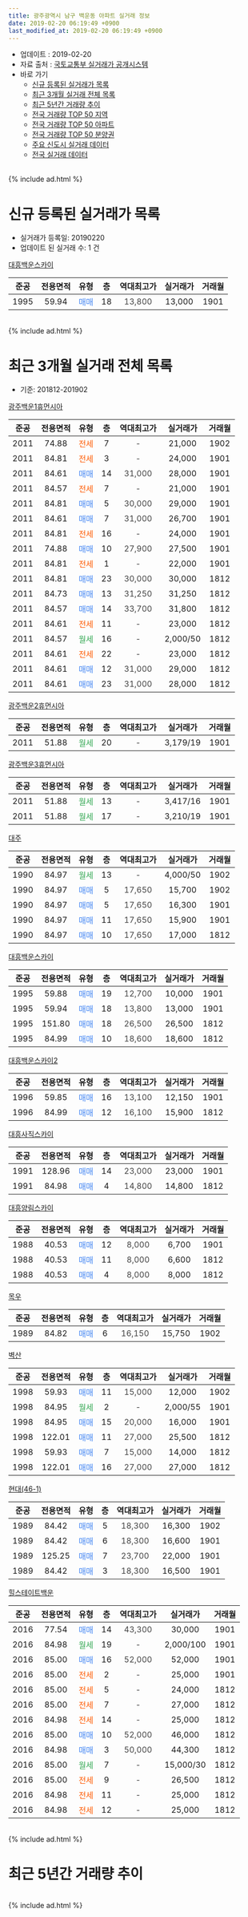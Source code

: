 ```yaml
---
title: 광주광역시 남구 백운동 아파트 실거래 정보
date: 2019-02-20 06:19:49 +0900
last_modified_at: 2019-02-20 06:19:49 +0900
---
```


* 업데이트 : 2019-02-20
* 자료 출처 : [국토교통부 실거래가 공개시스템](http://rt.molit.go.kr)
* 바로 가기
    * [신규 등록된 실거래가 목록](#신규-등록된-실거래가-목록)
    * [최근 3개월 실거래 전체 목록](#최근-3개월-실거래-전체-목록)
    * [최근 5년간 거래량 추이](#최근-5년간-거래량-추이)
    * [전국 거래량 TOP 50 지역](https://inasie.github.io/apt-trade-info/최근-3개월-전국에서-가장-거래가-많이-발생한-지역)
    * [전국 거래량 TOP 50 아파트](https://inasie.github.io/apt-trade-info/최근-3개월-전국에서-가장-거래가-많이-발생한-아파트)
    * [전국 거래량 TOP 50 분양권](https://inasie.github.io/apt-trade-info/최근-3개월-전국에서-가장-거래가-많이-발생한-분양권)
    * [주요 신도시 실거래 데이터](https://inasie.github.io/apt-trade-info/주요-신도시)
    * [전국 실거래 데이터](https://inasie.github.io/apt-trade-info/전국)
<br>
{% include ad.html %}
<br>

# 신규 등록된 실거래가 목록
* 실거래가 등록일: 20190220
* 업데이트 된 실거래 수: 1 건


[대흥백운스카이](https://search.naver.com/search.naver?query=%EA%B4%91%EC%A3%BC%EA%B4%91%EC%97%AD%EC%8B%9C+%EB%82%A8%EA%B5%AC+%EB%B0%B1%EC%9A%B4%EB%8F%99+%EB%8C%80%ED%9D%A5%EB%B0%B1%EC%9A%B4%EC%8A%A4%EC%B9%B4%EC%9D%B4)

|준공|전용면적|유형|층|역대최고가|실거래가|거래월|
|:---:|:---:|:---:|:---:|:---:|:---:|:---:|
|1995|59.94|<span style="color:#4285f3">매매</span>|18|<span style="color:#444444">13,800</span>|13,000|1901|


<br>
{% include ad.html %}
<br>

# 최근 3개월 실거래 전체 목록
* 기준: 201812-201902


[광주백운1휴먼시아](https://search.naver.com/search.naver?query=%EA%B4%91%EC%A3%BC%EA%B4%91%EC%97%AD%EC%8B%9C+%EB%82%A8%EA%B5%AC+%EB%B0%B1%EC%9A%B4%EB%8F%99+%EA%B4%91%EC%A3%BC%EB%B0%B1%EC%9A%B41%ED%9C%B4%EB%A8%BC%EC%8B%9C%EC%95%84)

|준공|전용면적|유형|층|역대최고가|실거래가|거래월|
|:---:|:---:|:---:|:---:|:---:|:---:|:---:|
|2011|74.88|<span style="color:#ff5a00">전세</span>|7|<span style="color:#444444">-</span>|21,000|1902|
|2011|84.81|<span style="color:#ff5a00">전세</span>|3|<span style="color:#444444">-</span>|24,000|1901|
|2011|84.61|<span style="color:#4285f3">매매</span>|14|<span style="color:#444444">31,000</span>|28,000|1901|
|2011|84.57|<span style="color:#ff5a00">전세</span>|7|<span style="color:#444444">-</span>|21,000|1901|
|2011|84.81|<span style="color:#4285f3">매매</span>|5|<span style="color:#444444">30,000</span>|29,000|1901|
|2011|84.61|<span style="color:#4285f3">매매</span>|7|<span style="color:#444444">31,000</span>|26,700|1901|
|2011|84.81|<span style="color:#ff5a00">전세</span>|16|<span style="color:#444444">-</span>|24,000|1901|
|2011|74.88|<span style="color:#4285f3">매매</span>|10|<span style="color:#444444">27,900</span>|27,500|1901|
|2011|84.81|<span style="color:#ff5a00">전세</span>|1|<span style="color:#444444">-</span>|22,000|1901|
|2011|84.81|<span style="color:#4285f3">매매</span>|23|<span style="color:#444444">30,000</span>|30,000|1812|
|2011|84.73|<span style="color:#4285f3">매매</span>|13|<span style="color:#444444">31,250</span>|31,250|1812|
|2011|84.57|<span style="color:#4285f3">매매</span>|14|<span style="color:#444444">33,700</span>|31,800|1812|
|2011|84.61|<span style="color:#ff5a00">전세</span>|11|<span style="color:#444444">-</span>|23,000|1812|
|2011|84.57|<span style="color:#34a853">월세</span>|16|<span style="color:#444444">-</span>|2,000/50|1812|
|2011|84.61|<span style="color:#ff5a00">전세</span>|22|<span style="color:#444444">-</span>|23,000|1812|
|2011|84.61|<span style="color:#4285f3">매매</span>|12|<span style="color:#444444">31,000</span>|29,000|1812|
|2011|84.61|<span style="color:#4285f3">매매</span>|23|<span style="color:#444444">31,000</span>|28,000|1812|

[광주백운2휴먼시아](https://search.naver.com/search.naver?query=%EA%B4%91%EC%A3%BC%EA%B4%91%EC%97%AD%EC%8B%9C+%EB%82%A8%EA%B5%AC+%EB%B0%B1%EC%9A%B4%EB%8F%99+%EA%B4%91%EC%A3%BC%EB%B0%B1%EC%9A%B42%ED%9C%B4%EB%A8%BC%EC%8B%9C%EC%95%84)

|준공|전용면적|유형|층|역대최고가|실거래가|거래월|
|:---:|:---:|:---:|:---:|:---:|:---:|:---:|
|2011|51.88|<span style="color:#34a853">월세</span>|20|<span style="color:#444444">-</span>|3,179/19|1901|

[광주백운3휴먼시아](https://search.naver.com/search.naver?query=%EA%B4%91%EC%A3%BC%EA%B4%91%EC%97%AD%EC%8B%9C+%EB%82%A8%EA%B5%AC+%EB%B0%B1%EC%9A%B4%EB%8F%99+%EA%B4%91%EC%A3%BC%EB%B0%B1%EC%9A%B43%ED%9C%B4%EB%A8%BC%EC%8B%9C%EC%95%84)

|준공|전용면적|유형|층|역대최고가|실거래가|거래월|
|:---:|:---:|:---:|:---:|:---:|:---:|:---:|
|2011|51.88|<span style="color:#34a853">월세</span>|13|<span style="color:#444444">-</span>|3,417/16|1901|
|2011|51.88|<span style="color:#34a853">월세</span>|17|<span style="color:#444444">-</span>|3,210/19|1901|

[대주](https://search.naver.com/search.naver?query=%EA%B4%91%EC%A3%BC%EA%B4%91%EC%97%AD%EC%8B%9C+%EB%82%A8%EA%B5%AC+%EB%B0%B1%EC%9A%B4%EB%8F%99+%EB%8C%80%EC%A3%BC)

|준공|전용면적|유형|층|역대최고가|실거래가|거래월|
|:---:|:---:|:---:|:---:|:---:|:---:|:---:|
|1990|84.97|<span style="color:#34a853">월세</span>|13|<span style="color:#444444">-</span>|4,000/50|1902|
|1990|84.97|<span style="color:#4285f3">매매</span>|5|<span style="color:#444444">17,650</span>|15,700|1902|
|1990|84.97|<span style="color:#4285f3">매매</span>|5|<span style="color:#444444">17,650</span>|16,300|1901|
|1990|84.97|<span style="color:#4285f3">매매</span>|11|<span style="color:#444444">17,650</span>|15,900|1901|
|1990|84.97|<span style="color:#4285f3">매매</span>|10|<span style="color:#444444">17,650</span>|17,000|1812|

[대흥백운스카이](https://search.naver.com/search.naver?query=%EA%B4%91%EC%A3%BC%EA%B4%91%EC%97%AD%EC%8B%9C+%EB%82%A8%EA%B5%AC+%EB%B0%B1%EC%9A%B4%EB%8F%99+%EB%8C%80%ED%9D%A5%EB%B0%B1%EC%9A%B4%EC%8A%A4%EC%B9%B4%EC%9D%B4)

|준공|전용면적|유형|층|역대최고가|실거래가|거래월|
|:---:|:---:|:---:|:---:|:---:|:---:|:---:|
|1995|59.88|<span style="color:#4285f3">매매</span>|19|<span style="color:#444444">12,700</span>|10,000|1901|
|1995|59.94|<span style="color:#4285f3">매매</span>|18|<span style="color:#444444">13,800</span>|13,000|1901|
|1995|151.80|<span style="color:#4285f3">매매</span>|18|<span style="color:#444444">26,500</span>|26,500|1812|
|1995|84.99|<span style="color:#4285f3">매매</span>|10|<span style="color:#444444">18,600</span>|18,600|1812|

[대흥백운스카이2](https://search.naver.com/search.naver?query=%EA%B4%91%EC%A3%BC%EA%B4%91%EC%97%AD%EC%8B%9C+%EB%82%A8%EA%B5%AC+%EB%B0%B1%EC%9A%B4%EB%8F%99+%EB%8C%80%ED%9D%A5%EB%B0%B1%EC%9A%B4%EC%8A%A4%EC%B9%B4%EC%9D%B42)

|준공|전용면적|유형|층|역대최고가|실거래가|거래월|
|:---:|:---:|:---:|:---:|:---:|:---:|:---:|
|1996|59.85|<span style="color:#4285f3">매매</span>|16|<span style="color:#444444">13,100</span>|12,150|1901|
|1996|84.99|<span style="color:#4285f3">매매</span>|12|<span style="color:#444444">16,100</span>|15,900|1812|

[대흥사직스카이](https://search.naver.com/search.naver?query=%EA%B4%91%EC%A3%BC%EA%B4%91%EC%97%AD%EC%8B%9C+%EB%82%A8%EA%B5%AC+%EB%B0%B1%EC%9A%B4%EB%8F%99+%EB%8C%80%ED%9D%A5%EC%82%AC%EC%A7%81%EC%8A%A4%EC%B9%B4%EC%9D%B4)

|준공|전용면적|유형|층|역대최고가|실거래가|거래월|
|:---:|:---:|:---:|:---:|:---:|:---:|:---:|
|1991|128.96|<span style="color:#4285f3">매매</span>|14|<span style="color:#444444">23,000</span>|23,000|1901|
|1991|84.98|<span style="color:#4285f3">매매</span>|4|<span style="color:#444444">14,800</span>|14,800|1812|

[대흥양림스카이](https://search.naver.com/search.naver?query=%EA%B4%91%EC%A3%BC%EA%B4%91%EC%97%AD%EC%8B%9C+%EB%82%A8%EA%B5%AC+%EB%B0%B1%EC%9A%B4%EB%8F%99+%EB%8C%80%ED%9D%A5%EC%96%91%EB%A6%BC%EC%8A%A4%EC%B9%B4%EC%9D%B4)

|준공|전용면적|유형|층|역대최고가|실거래가|거래월|
|:---:|:---:|:---:|:---:|:---:|:---:|:---:|
|1988|40.53|<span style="color:#4285f3">매매</span>|12|<span style="color:#444444">8,000</span>|6,700|1901|
|1988|40.53|<span style="color:#4285f3">매매</span>|11|<span style="color:#444444">8,000</span>|6,600|1812|
|1988|40.53|<span style="color:#4285f3">매매</span>|4|<span style="color:#444444">8,000</span>|8,000|1812|

[목우](https://search.naver.com/search.naver?query=%EA%B4%91%EC%A3%BC%EA%B4%91%EC%97%AD%EC%8B%9C+%EB%82%A8%EA%B5%AC+%EB%B0%B1%EC%9A%B4%EB%8F%99+%EB%AA%A9%EC%9A%B0)

|준공|전용면적|유형|층|역대최고가|실거래가|거래월|
|:---:|:---:|:---:|:---:|:---:|:---:|:---:|
|1989|84.82|<span style="color:#4285f3">매매</span>|6|<span style="color:#444444">16,150</span>|15,750|1902|

[벽산](https://search.naver.com/search.naver?query=%EA%B4%91%EC%A3%BC%EA%B4%91%EC%97%AD%EC%8B%9C+%EB%82%A8%EA%B5%AC+%EB%B0%B1%EC%9A%B4%EB%8F%99+%EB%B2%BD%EC%82%B0)

|준공|전용면적|유형|층|역대최고가|실거래가|거래월|
|:---:|:---:|:---:|:---:|:---:|:---:|:---:|
|1998|59.93|<span style="color:#4285f3">매매</span>|11|<span style="color:#444444">15,000</span>|12,000|1902|
|1998|84.95|<span style="color:#34a853">월세</span>|2|<span style="color:#444444">-</span>|2,000/55|1901|
|1998|84.95|<span style="color:#4285f3">매매</span>|15|<span style="color:#444444">20,000</span>|16,000|1901|
|1998|122.01|<span style="color:#4285f3">매매</span>|11|<span style="color:#444444">27,000</span>|25,500|1812|
|1998|59.93|<span style="color:#4285f3">매매</span>|7|<span style="color:#444444">15,000</span>|14,000|1812|
|1998|122.01|<span style="color:#4285f3">매매</span>|16|<span style="color:#444444">27,000</span>|27,000|1812|


<script async src="//pagead2.googlesyndication.com/pagead/js/adsbygoogle.js"></script>
<!-- 기본 -->
<ins class="adsbygoogle"
     style="display:block"
     data-ad-client="ca-pub-2446590836940007"
     data-ad-slot="1659523306"
     data-ad-format="auto"
     data-full-width-responsive="true"></ins>
<script>
(adsbygoogle = window.adsbygoogle || []).push({});
</script>


[현대(46-1)](https://search.naver.com/search.naver?query=%EA%B4%91%EC%A3%BC%EA%B4%91%EC%97%AD%EC%8B%9C+%EB%82%A8%EA%B5%AC+%EB%B0%B1%EC%9A%B4%EB%8F%99+%ED%98%84%EB%8C%80%2846-1%29)

|준공|전용면적|유형|층|역대최고가|실거래가|거래월|
|:---:|:---:|:---:|:---:|:---:|:---:|:---:|
|1989|84.42|<span style="color:#4285f3">매매</span>|5|<span style="color:#444444">18,300</span>|16,300|1902|
|1989|84.42|<span style="color:#4285f3">매매</span>|6|<span style="color:#444444">18,300</span>|16,600|1901|
|1989|125.25|<span style="color:#4285f3">매매</span>|7|<span style="color:#444444">23,700</span>|22,000|1901|
|1989|84.42|<span style="color:#4285f3">매매</span>|3|<span style="color:#444444">18,300</span>|16,500|1901|

[힐스테이트백운](https://search.naver.com/search.naver?query=%EA%B4%91%EC%A3%BC%EA%B4%91%EC%97%AD%EC%8B%9C+%EB%82%A8%EA%B5%AC+%EB%B0%B1%EC%9A%B4%EB%8F%99+%ED%9E%90%EC%8A%A4%ED%85%8C%EC%9D%B4%ED%8A%B8%EB%B0%B1%EC%9A%B4)

|준공|전용면적|유형|층|역대최고가|실거래가|거래월|
|:---:|:---:|:---:|:---:|:---:|:---:|:---:|
|2016|77.54|<span style="color:#4285f3">매매</span>|14|<span style="color:#444444">43,300</span>|30,000|1901|
|2016|84.98|<span style="color:#34a853">월세</span>|19|<span style="color:#444444">-</span>|2,000/100|1901|
|2016|85.00|<span style="color:#4285f3">매매</span>|16|<span style="color:#444444">52,000</span>|52,000|1901|
|2016|85.00|<span style="color:#ff5a00">전세</span>|2|<span style="color:#444444">-</span>|25,000|1901|
|2016|85.00|<span style="color:#ff5a00">전세</span>|5|<span style="color:#444444">-</span>|24,000|1812|
|2016|85.00|<span style="color:#ff5a00">전세</span>|7|<span style="color:#444444">-</span>|27,000|1812|
|2016|84.98|<span style="color:#ff5a00">전세</span>|14|<span style="color:#444444">-</span>|25,000|1812|
|2016|85.00|<span style="color:#4285f3">매매</span>|10|<span style="color:#444444">52,000</span>|46,000|1812|
|2016|84.98|<span style="color:#4285f3">매매</span>|3|<span style="color:#444444">50,000</span>|44,300|1812|
|2016|85.00|<span style="color:#34a853">월세</span>|7|<span style="color:#444444">-</span>|15,000/30|1812|
|2016|85.00|<span style="color:#ff5a00">전세</span>|9|<span style="color:#444444">-</span>|26,500|1812|
|2016|84.98|<span style="color:#ff5a00">전세</span>|11|<span style="color:#444444">-</span>|25,000|1812|
|2016|84.98|<span style="color:#ff5a00">전세</span>|12|<span style="color:#444444">-</span>|25,000|1812|


<br>
{% include ad.html %}
<br>

# 최근 5년간 거래량 추이


<div style="width:100%;">
    <canvas id="deal_progress" height="200"></canvas>
</div>

<script>
new Chart(document.getElementById("deal_progress"), {
    type: 'line',
    data: {
        labels: ['201402','201403','201404','201405','201406','201407','201408','201409','201410','201411','201412','201501','201502','201503','201504','201505','201506','201507','201508','201509','201510','201511','201512','201601','201602','201603','201604','201605','201606','201607','201608','201609','201610','201611','201612','201701','201702','201703','201704','201705','201706','201707','201708','201709','201710','201711','201712','201801','201802','201803','201804','201805','201806','201807','201808','201809','201810','201811','201812','201901','201902'],
        datasets: [{
            label: '매매',
            pointRadius: 1,
            data: [18, 26, 17, 15, 23, 12, 10, 13, 9, 19, 8, 13, 14, 20, 8, 14, 11, 8, 6, 9, 8, 12, 8, 6, 9, 10, 12, 17, 17, 8, 13, 32, 41, 29, 38, 30, 30, 10, 9, 33, 18, 28, 19, 24, 19, 15, 20, 15, 29, 27, 13, 24, 15, 19, 30, 36, 33, 19, 17, 17, 4],
            borderColor: "rgba(255, 201, 14, 1)",
            backgroundColor: "rgba(255, 201, 14, 0.5)",
            fill: false,
            lineTension: 0
        },{
            label: '전월세',
            pointRadius: 1,
            data: [3, 9, 5, 10, 11, 5, 8, 3, 3, 3, 6, 7, 1, 3, 2, 1, 3, 3, 56, 13, 11, 58, 17, 4, 7, 6, 7, 4, 7, 5, 11, 17, 24, 15, 17, 14, 14, 15, 5, 8, 7, 12, 50, 16, 7, 20, 11, 7, 10, 6, 11, 15, 11, 9, 5, 14, 20, 13, 10, 10, 2],
            borderColor: "rgba(0, 141, 185, 1)",
            backgroundColor: "rgba(0, 141, 185, 0.5)",
            fill: false,
            lineTension: 0
        }
        ]
    },
    options: {
        responsive: true,
        title: {
            display: false
        },
        tooltips: {
            mode: 'index',
            intersect: false
        },
        hover: {
            mode: 'nearest',
            intersect: true
        },
        scales: {
            xAxes: [{
                display: true,
                scaleLabel: {
                    display: true,
                    labelString: '년/월'
                }
            }],
            yAxes: [{
                display: true,
                ticks: {
                    suggestedMin: 0,
                },
                scaleLabel: {
                    display: true,
                    labelString: '실거래 수'
                }
            }]
        }
    }
});

</script>


<br>
{% include ad.html %}
<br>

